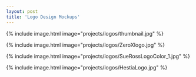 ```yaml
---
layout: post
title: 'Logo Design Mockups'
---
```


{% include image.html image="projects/logos/thumbnail.jpg" %}

{% include image.html image="projects/logos/ZeroXlogo.jpg" %}

{% include image.html image="projects/logos/SueRossLogoColor_1.jpg" %}

{% include image.html image="projects/logos/HestiaLogo.jpg" %}